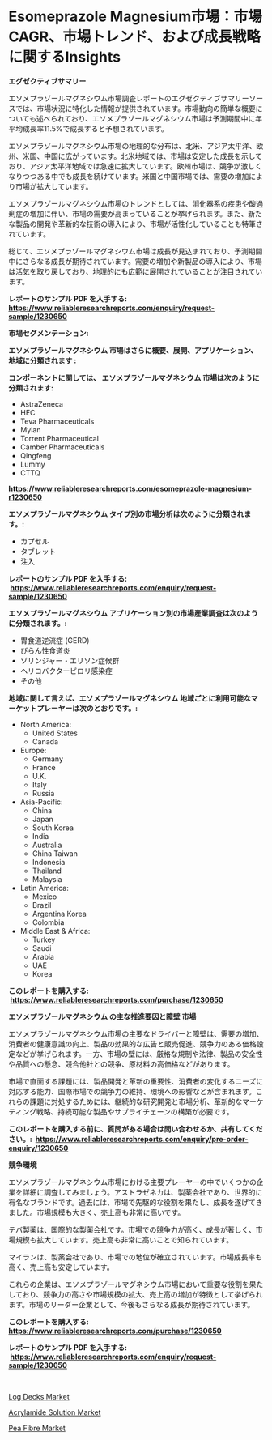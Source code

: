 <p><h1>Esomeprazole Magnesium市場：市場CAGR、市場トレンド、および成長戦略に関するInsights</h1></p><p><strong>エグゼクティブサマリー</strong></p>
<p><p>エソメプラゾールマグネシウム市場調査レポートのエグゼクティブサマリーソースでは、市場状況に特化した情報が提供されています。市場動向の簡単な概要についても述べられており、エソメプラゾールマグネシウム市場は予測期間中に年平均成長率11.5%で成長すると予想されています。</p><p>エソメプラゾールマグネシウム市場の地理的な分布は、北米、アジア太平洋、欧州、米国、中国に広がっています。北米地域では、市場は安定した成長を示しており、アジア太平洋地域では急速に拡大しています。欧州市場は、競争が激しくなりつつある中でも成長を続けています。米国と中国市場では、需要の増加により市場が拡大しています。</p><p>エソメプラゾールマグネシウム市場のトレンドとしては、消化器系の疾患や酸過剰症の増加に伴い、市場の需要が高まっていることが挙げられます。また、新たな製品の開発や革新的な技術の導入により、市場が活性化していることも特筆されています。</p><p>総じて、エソメプラゾールマグネシウム市場は成長が見込まれており、予測期間中にさらなる成長が期待されています。需要の増加や新製品の導入により、市場は活気を取り戻しており、地理的にも広範に展開されていることが注目されています。</p></p>
<p><strong>レポートのサンプル PDF を入手する: <a href="https://www.reliableresearchreports.com/enquiry/request-sample/1230650">https://www.reliableresearchreports.com/enquiry/request-sample/1230650</a></strong></p>
<p><strong>市場セグメンテーション:</strong></p>
<p><strong> エソメプラゾールマグネシウム 市場はさらに概要、展開、アプリケーション、地域に分類されます :</strong></p>
<p><strong>コンポーネントに関しては、 エソメプラゾールマグネシウム 市場は次のように分類されます: &nbsp;</strong></p>
<p><ul><li>AstraZeneca</li><li>HEC</li><li>Teva Pharmaceuticals</li><li>Mylan</li><li>Torrent Pharmaceutical</li><li>Camber Pharmaceuticals</li><li>Qingfeng</li><li>Lummy</li><li>CTTQ</li></ul></p>
<p><strong><a href="https://www.reliableresearchreports.com/esomeprazole-magnesium-r1230650">https://www.reliableresearchreports.com/esomeprazole-magnesium-r1230650</a></strong></p>
<p><strong> エソメプラゾールマグネシウム タイプ別の市場分析は次のように分類されます。:</strong></p>
<p><ul><li>カプセル</li><li>タブレット</li><li>注入</li></ul></p>
<p><strong>レポートのサンプル PDF を入手する: &nbsp;<a href="https://www.reliableresearchreports.com/enquiry/request-sample/1230650">https://www.reliableresearchreports.com/enquiry/request-sample/1230650</a></strong></p>
<p><strong> エソメプラゾールマグネシウム アプリケーション別の市場産業調査は次のように分類されます。:</strong></p>
<p><ul><li>胃食道逆流症 (GERD)</li><li>びらん性食道炎</li><li>ゾリンジャー・エリソン症候群</li><li>ヘリコバクターピロリ感染症</li><li>その他</li></ul></p>
<p><strong>地域に関して言えば、エソメプラゾールマグネシウム 地域ごとに利用可能なマーケットプレーヤーは次のとおりです。:</strong></p>
<p><ul>
    <li>
        North America:
        <ul>
            <li>United States</li>
            <li>Canada</li>
        </ul>
    </li>
    <li>
        Europe:
        <ul>
            <li>Germany</li>
            <li>France</li>
            <li>U.K.</li>
            <li>Italy</li>
            <li>Russia</li>
        </ul>
    </li>
    <li>
        Asia-Pacific:
        <ul>
            <li>China</li>
            <li>Japan</li>
            <li>South Korea</li>
            <li>India</li>
            <li>Australia</li>
            <li>China Taiwan</li>
            <li>Indonesia</li>
            <li>Thailand</li>
            <li>Malaysia</li>
        </ul>
    </li>
    <li>
        Latin America:
        <ul>
            <li>Mexico</li>
            <li>Brazil</li>
            <li>Argentina Korea</li>
            <li>Colombia</li>
        </ul>
    </li>
    <li>
        Middle East & Africa:
        <ul>
            <li>Turkey</li>
            <li>Saudi</li>
            <li>Arabia</li>
            <li>UAE</li>
            <li>Korea</li>
        </ul>
    </li>
    </ul></p>
<p><strong>このレポートを購入する: &nbsp;<a href="https://www.reliableresearchreports.com/purchase/1230650">https://www.reliableresearchreports.com/purchase/1230650</a></strong></p>
<p><strong>エソメプラゾールマグネシウム の主な推進要因と障壁 市場</strong></p>
<p><p>エソメプラゾールマグネシウム市場の主要なドライバーと障壁は、需要の増加、消費者の健康意識の向上、製品の効果的な広告と販売促進、競争力のある価格設定などが挙げられます。一方、市場の壁には、厳格な規制や法律、製品の安全性や品質への懸念、競合他社との競争、原材料の高価格などがあります。</p><p>市場で直面する課題には、製品開発と革新の重要性、消費者の変化するニーズに対応する能力、国際市場での競争力の維持、環境への影響などが含まれます。これらの課題に対処するためには、継続的な研究開発と市場分析、革新的なマーケティング戦略、持続可能な製品やサプライチェーンの構築が必要です。</p></p>
<p><strong>このレポートを購入する前に、質問がある場合は問い合わせるか、共有してください。:&nbsp; <a href="https://www.reliableresearchreports.com/enquiry/pre-order-enquiry/1230650">https://www.reliableresearchreports.com/enquiry/pre-order-enquiry/1230650</a></strong></p>
<p><strong>競争環境</strong></p>
<p><p>エソメプラゾールマグネシウム市場における主要プレーヤーの中でいくつかの企業を詳細に調査してみましょう。アストラゼネカは、製薬会社であり、世界的に有名なブランドです。過去には、市場で先駆的な役割を果たし、成長を遂げてきました。市場規模も大きく、売上高も非常に高いです。</p><p>テバ製薬は、国際的な製薬会社です。市場での競争力が高く、成長が著しく、市場規模も拡大しています。売上高も非常に高いことで知られています。</p><p>マイランは、製薬会社であり、市場での地位が確立されています。市場成長率も高く、売上高も安定しています。</p><p>これらの企業は、エソメプラゾールマグネシウム市場において重要な役割を果たしており、競争力の高さや市場規模の拡大、売上高の増加が特徴として挙げられます。市場のリーダー企業として、今後もさらなる成長が期待されています。</p></p>
<p><strong>このレポートを購入する: &nbsp; <a href="https://www.reliableresearchreports.com/purchase/1230650">https://www.reliableresearchreports.com/purchase/1230650</a></strong></p>
<p><strong>レポートのサンプル PDF を入手する: &nbsp;<a href="https://www.reliableresearchreports.com/enquiry/request-sample/1230650">https://www.reliableresearchreports.com/enquiry/request-sample/1230650</a></strong><strong></strong></p>
<p>&nbsp;</p>
<p><p><a href="https://github.com/Hazelklievgspy6vdcsmu106w/Market-Research-Report-List-2/blob/main/log-decks-market.md">Log Decks Market</a></p><p><a href="https://www.linkedin.com/pulse/acrylamide-solution-market-research-report-forecasted-period-mp2yc?trackingId=67pdw32Og5dXNVfSHEQkQg%3D%3D">Acrylamide Solution Market</a></p><p><a href="https://www.linkedin.com/pulse/pea-fibre-market-research-report-provides-critical-insights-ao8dc?trackingId=7seyAFo4NZ0sIMV5ZhU12g%3D%3D">Pea Fibre Market</a></p></p>